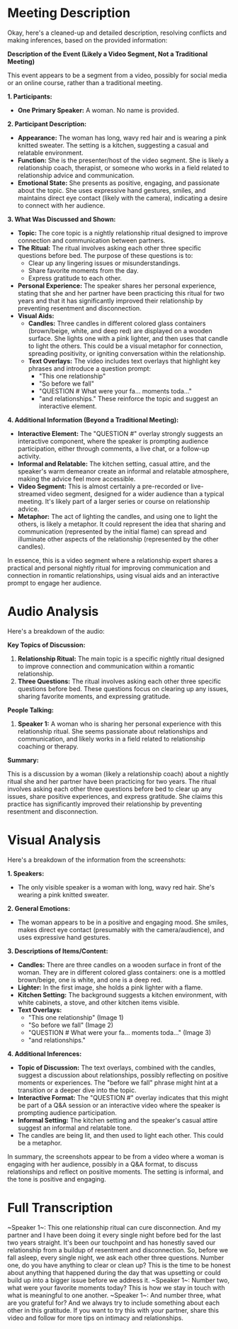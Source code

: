 # Meeting Description

Okay, here's a cleaned-up and detailed description, resolving conflicts and making inferences, based on the provided information:

**Description of the Event (Likely a Video Segment, Not a Traditional Meeting)**

This event appears to be a segment from a video, possibly for social media or an online course, rather than a traditional meeting.

**1. Participants:**

*   **One Primary Speaker:** A woman. No name is provided.

**2. Participant Description:**

*   **Appearance:** The woman has long, wavy red hair and is wearing a pink knitted sweater. The setting is a kitchen, suggesting a casual and relatable environment.
*   **Function:** She is the presenter/host of the video segment. She is likely a relationship coach, therapist, or someone who works in a field related to relationship advice and communication.
*   **Emotional State:** She presents as positive, engaging, and passionate about the topic. She uses expressive hand gestures, smiles, and maintains direct eye contact (likely with the camera), indicating a desire to connect with her audience.

**3. What Was Discussed and Shown:**

*   **Topic:** The core topic is a nightly relationship ritual designed to improve connection and communication between partners.
*   **The Ritual:** The ritual involves asking each other three specific questions before bed. The purpose of these questions is to:
    *   Clear up any lingering issues or misunderstandings.
    *   Share favorite moments from the day.
    *   Express gratitude to each other.
*   **Personal Experience:** The speaker shares her personal experience, stating that she and her partner have been practicing this ritual for two years and that it has significantly improved their relationship by preventing resentment and disconnection.
*   **Visual Aids:**
    *   **Candles:** Three candles in different colored glass containers (brown/beige, white, and deep red) are displayed on a wooden surface. She lights one with a pink lighter, and then uses that candle to light the others. This could be a visual metaphor for connection, spreading positivity, or igniting conversation within the relationship.
    *   **Text Overlays:** The video includes text overlays that highlight key phrases and introduce a question prompt:
        *   "This one relationship"
        *   "So before we fall"
        *   "QUESTION # What were your fa... moments toda..."
        *   "and relationships."
        These reinforce the topic and suggest an interactive element.

**4. Additional Information (Beyond a Traditional Meeting):**

*   **Interactive Element:** The "QUESTION #" overlay strongly suggests an interactive component, where the speaker is prompting audience participation, either through comments, a live chat, or a follow-up activity.
*   **Informal and Relatable:** The kitchen setting, casual attire, and the speaker's warm demeanor create an informal and relatable atmosphere, making the advice feel more accessible.
*   **Video Segment:** This is almost certainly a pre-recorded or live-streamed video segment, designed for a wider audience than a typical meeting. It's likely part of a larger series or course on relationship advice.
* **Metaphor:** The act of lighting the candles, and using one to light the others, is likely a metaphor. It could represent the idea that sharing and communication (represented by the initial flame) can spread and illuminate other aspects of the relationship (represented by the other candles).

In essence, this is a video segment where a relationship expert shares a practical and personal nightly ritual for improving communication and connection in romantic relationships, using visual aids and an interactive prompt to engage her audience.



# Audio Analysis

Here's a breakdown of the audio:

**Key Topics of Discussion:**

1.  **Relationship Ritual:** The main topic is a specific nightly ritual designed to improve connection and communication within a romantic relationship.
2.  **Three Questions:** The ritual involves asking each other three specific questions before bed. These questions focus on clearing up any issues, sharing favorite moments, and expressing gratitude.

**People Talking:**

1.  **Speaker 1:** A woman who is sharing her personal experience with this relationship ritual. She seems passionate about relationships and communication, and likely works in a field related to relationship coaching or therapy.

**Summary:**

This is a discussion by a woman (likely a relationship coach) about a nightly ritual she and her partner have been practicing for two years. The ritual involves asking each other three questions before bed to clear up any issues, share positive experiences, and express gratitude. She claims this practice has significantly improved their relationship by preventing resentment and disconnection.



# Visual Analysis

Here's a breakdown of the information from the screenshots:

**1. Speakers:**

*   The only visible speaker is a woman with long, wavy red hair. She's wearing a pink knitted sweater.

**2. General Emotions:**

*   The woman appears to be in a positive and engaging mood. She smiles, makes direct eye contact (presumably with the camera/audience), and uses expressive hand gestures.

**3. Descriptions of Items/Content:**

*   **Candles:** There are three candles on a wooden surface in front of the woman. They are in different colored glass containers: one is a mottled brown/beige, one is white, and one is a deep red.
*   **Lighter:** In the first image, she holds a pink lighter with a flame.
*   **Kitchen Setting:** The background suggests a kitchen environment, with white cabinets, a stove, and other kitchen items visible.
*   **Text Overlays:**
    *   "This one relationship" (Image 1)
    *   "So before we fall" (Image 2)
    *   "QUESTION # What were your fa... moments toda..." (Image 3)
    * "and relationships."

**4. Additional Inferences:**

*   **Topic of Discussion:** The text overlays, combined with the candles, suggest a discussion about relationships, possibly reflecting on positive moments or experiences. The "before we fall" phrase might hint at a transition or a deeper dive into the topic.
*   **Interactive Format:** The "QUESTION #" overlay indicates that this might be part of a Q&A session or an interactive video where the speaker is prompting audience participation.
*   **Informal Setting:** The kitchen setting and the speaker's casual attire suggest an informal and relatable tone.
* The candles are being lit, and then used to light each other. This could be a metaphor.

In summary, the screenshots appear to be from a video where a woman is engaging with her audience, possibly in a Q&A format, to discuss relationships and reflect on positive moments. The setting is informal, and the tone is positive and engaging.



# Full Transcription

~Speaker 1~: This one relationship ritual can cure disconnection. And my partner and I have been doing it every single night before bed for the last two years straight. It's been our touchpoint and has honestly saved our relationship from a buildup of resentment and disconnection. So, before we fall asleep, every single night, we ask each other three questions. Number one, do you have anything to clear or clean up? This is the time to be honest about anything that happened during the day that was upsetting or could build up into a bigger issue before we address it.
~Speaker 1~: Number two, what were your favorite moments today? This is how we stay in touch with what is meaningful to one another.
~Speaker 1~: And number three, what are you grateful for? And we always try to include something about each other in this gratitude. If you want to try this with your partner, share this video and follow for more tips on intimacy and relationships.